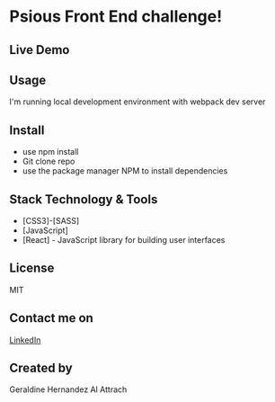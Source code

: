 # Psious Front End challenge! 

## Live Demo


## Usage


I'm running local development environment with webpack dev server
## Install

* use npm install
* Git clone repo
* use the package manager NPM to install dependencies


## Stack Technology & Tools

* [CSS3]-[SASS]
* [JavaScript]
* [React] - JavaScript library for building user interfaces


## License
MIT
## Contact me on
[LinkedIn](https://www.linkedin.com/in/geraldinealattrach/)
## Created by 
Geraldine Hernandez Al Attrach 